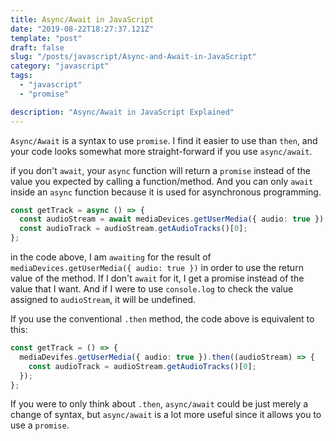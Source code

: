 ```yaml
---
title: Async/Await in JavaScript
date: "2019-08-22T18:27:37.121Z"
template: "post"
draft: false
slug: "/posts/javascript/Async-and-Await-in-JavaScript"
category: "javascript"
tags:
  - "javascript"
  - "promise"

description: "Async/Await in JavaScript Explained"
---
```


`Async/Await` is a syntax to use `promise`. I find it easier to use than `then`, and your code looks somewhat more straight-forward if you use `async/await`.

if you don't `await`, your `async` function will return a `promise` instead of the value you expected by calling a function/method. And you can only `await` inside an `async` function because it is used for asynchronous programming.

```typescript
const getTrack = async () => {
  const audioStream = await mediaDevices.getUserMedia({ audio: true });
  const audioTrack = audioStream.getAudioTracks()[0];
};
```

in the code above, I am `awaiting` for the result of `mediaDevices.getUserMedia({ audio: true })` in order to use the return value of the method. If I don't `await` for it, I get a promise instead of the value that I want. And if I were to use `console.log` to check the value assigned to `audioStream`, it will be undefined.

If you use the conventional `.then` method, the code above is equivalent to this:

```typescript
const getTrack = () => {
  mediaDevifes.getUserMedia({ audio: true }).then((audioStream) => {
    const audioTrack = audioStream.getAudioTracks()[0];
  });
};
```

If you were to only think about `.then`, `async/await` could be just merely a change of syntax, but `async/await` is a lot more useful since it allows you to use a `promise`.
